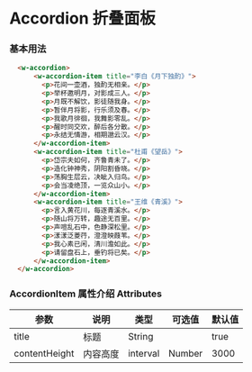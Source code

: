 # Accordion 折叠面板

### 基本用法

```html
  <w-accordion>
      <w-accordion-item title="李白《月下独酌》">
        <p>花间一壶酒，独酌无相亲。</p>
        <p>举杯邀明月，对影成三人。</p>
        <p>月既不解饮，影徒随我身。</p>
        <p>暂伴月将影，行乐须及春。</p>
        <p>我歌月徘徊，我舞影零乱。</p>
        <p>醒时同交欢，醉后各分散。</p>
        <p>永结无情游，相期邈云汉。</p>
      </w-accordion-item>
      <w-accordion-item title="杜甫《望岳》">
        <p>岱宗夫如何，齐鲁青未了。</p>
        <p>造化钟神秀，阴阳割昏晓。</p>
        <p>荡胸生层云，决眦入归鸟。</p>
        <p>会当凌绝顶，一览众山小。</p>
      </w-accordion-item>
      <w-accordion-item title="王维《青溪》">
        <p>言入黄花川，每逐青溪水。</p>
        <p>随山将万转，趣途无百里。</p>
        <p>声喧乱石中，色静深松里。</p>
        <p>漾漾泛菱荇，澄澄映葭苇。</p>
        <p>我心素已闲，清川澹如此。</p>
        <p>请留盘石上，垂钓将已矣。</p>
      </w-accordion-item>
  </w-accordion>
```

###  AccordionItem 属性介绍 Attributes

| 参数           | 说明        | 类型       | 可选值        | 默认值     |
|---------------|-------------|-----------|--------------|-----------|
| title         | 标题         | String    |              |    true   |
| contentHeight | 内容高度      | interval  |   Number     |    3000   |